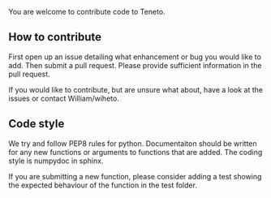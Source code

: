 You are welcome to contribute code to Teneto. 

## How to contribute

First open up an issue detailing what enhancement or bug you would like to add. Then submit a pull request. Please provide sufficient information in the pull request. 

If you would like to contribute, but are unsure what about, have a look at the issues or contact William/wiheto. 

## Code style

We try and follow PEP8 rules for python. Documentaiton should be written for any new functions or arguments to functions that are added. The coding style is numpydoc in sphinx.

If you are submitting a new function, please consider adding a test showing the expected behaviour of the function in the test folder. 
